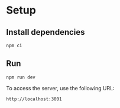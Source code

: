 # Setup

## Install dependencies
```
npm ci
```

## Run
```
npm run dev
```

To access the server, use the following URL:

```
http://localhost:3001
```	